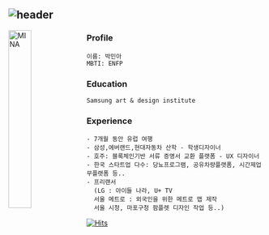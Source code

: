 
![header](https://capsule-render.vercel.app/api?type=venom&height=200&color=gradient&text=MINA%20WORLD&section=header&reversal=false&fontColor=#454545&fontSize=40&fontAlign=50&animation=fadeIn&rotate=0&descAlign=50&desc=Hello&descAlignY=34)
---

<img src="https://github.com/minaBBQ/tutorial01/assets/78022550/0ff21e4c-02c2-4cd5-a562-5711984971b5?" width="30%" alt="MINA" align="left"></img> 
### Profile
```
이름: 박민아   
MBTI: ENFP     
```
### Education
```
Samsung art & design institute
```
### Experience
```
- 7개월 동안 유럽 여행
- 삼성,에버랜드,현대자동차 산학 - 학생디자이너
- 호주: 블록체인기반 서류 증명서 교환 플랫폼 - UX 디자이너
- 한국 스타트업 다수: 당뇨프로그램, 공유차량플랫폼, 시간제업무플랫폼 등..
- 프리랜서
  (LG : 아이들 나라, U+ TV
  서울 메트로 : 외국인을 위한 메트로 맵 제작
  서울 시청, 마포구청 팜플렛 디자인 작업 등..)
```


[![Hits](https://hits.seeyoufarm.com/api/count/incr/badge.svg?url=https%3A%2F%2Fgithub.com%2FminaBBQ%2Ftutorial01&count_bg=%23A2A2A2&title_bg=%23555555&icon=opensuse.svg&icon_color=%23E7E7E7&title=%ED%9E%88%EB%A6%BF%21&edge_flat=true)](https://hits.seeyoufarm.com)

